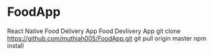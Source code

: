 # FoodApp
React Native Food Delivery App
Food Devlivery App 
git clone https://github.com/muthiah005/FoodApp.git
git pull origin master
npm install
